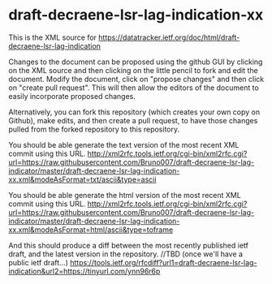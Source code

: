 # draft-decraene-lsr-lag-indication-xx
This is the XML source for https://datatracker.ietf.org/doc/html/draft-decraene-lsr-lag-indication

Changes to the document can be proposed using the github GUI by clicking on the XML source and then clicking on the little pencil to fork and edit the document.  Modify the document, click on "propose changes" and then click on "create pull request".  This will then allow the editors of the document to easily incorporate proposed changes.

Alternatively, you can fork this repository (which creates your own copy on Github), make edits, and then create a pull request, to have those changes pulled from the forked repository to this repository.

You should be able generate the text version of the most recent XML commit using this URL.
http://xml2rfc.tools.ietf.org/cgi-bin/xml2rfc.cgi?url=https://raw.githubusercontent.com/Bruno007/draft-decraene-lsr-lag-indicator/master/draft-decraene-lsr-lag-indication-xx.xml&modeAsFormat=txt/ascii&type=ascii

You should be able generate the html version of the most recent XML commit using this URL.
http://xml2rfc.tools.ietf.org/cgi-bin/xml2rfc.cgi?url=https://raw.githubusercontent.com/Bruno007/draft-decraene-lsr-lag-indicator/master/draft-decraene-lsr-lag-indication-xx.xml&modeAsFormat=html/ascii&type=toframe

And this should produce a diff between the most recently published ietf draft, and the latest version in the repository.
//TBD (once we'll have a public ietf draft...)
https://tools.ietf.org/rfcdiff?url1=draft-decraene-lsr-lag-indication&url2=https://tinyurl.com/ynn96r6p